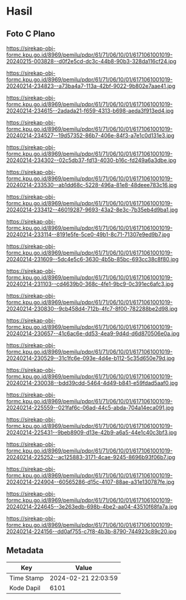 # Hasil

## Foto C Plano

https://sirekap-obj-formc.kpu.go.id/8969/pemilu/pdpr/61/71/06/10/01/6171061001019-20240215-003828--d0f2e5cd-dc3c-44b8-90b3-328da116cf24.jpg

https://sirekap-obj-formc.kpu.go.id/8969/pemilu/pdpr/61/71/06/10/01/6171061001019-20240214-234823--a73ba4a7-113a-42bf-9022-9b802e7aae41.jpg

https://sirekap-obj-formc.kpu.go.id/8969/pemilu/pdpr/61/71/06/10/01/6171061001019-20240214-234615--2adada21-f659-4313-b698-aeda3f913ed4.jpg

https://sirekap-obj-formc.kpu.go.id/8969/pemilu/pdpr/61/71/06/10/01/6171061001019-20240214-234527--19d57352-86b7-406e-84f3-a7e1c0d131e3.jpg

https://sirekap-obj-formc.kpu.go.id/8969/pemilu/pdpr/61/71/06/10/01/6171061001019-20240214-234302--02c5db37-fd13-4030-b16c-fd249a6a3dbe.jpg

https://sirekap-obj-formc.kpu.go.id/8969/pemilu/pdpr/61/71/06/10/01/6171061001019-20240214-233530--ab1dd68c-5228-496a-81e8-48deee783c16.jpg

https://sirekap-obj-formc.kpu.go.id/8969/pemilu/pdpr/61/71/06/10/01/6171061001019-20240214-233412--46019287-9693-43a2-8e3c-7b35eb4d9ba1.jpg

https://sirekap-obj-formc.kpu.go.id/8969/pemilu/pdpr/61/71/06/10/01/6171061001019-20240214-233114--8191e5fe-5ce0-49b1-8c71-71307e9ed9b7.jpg

https://sirekap-obj-formc.kpu.go.id/8969/pemilu/pdpr/61/71/06/10/01/6171061001019-20240214-231609--5dc4e5c6-3630-4b5b-85bc-693cc38c8f80.jpg

https://sirekap-obj-formc.kpu.go.id/8969/pemilu/pdpr/61/71/06/10/01/6171061001019-20240214-231103--cd4639b0-368c-4fe1-9bc9-0c391ec6afc3.jpg

https://sirekap-obj-formc.kpu.go.id/8969/pemilu/pdpr/61/71/06/10/01/6171061001019-20240214-230830--9cb458d4-712b-4fc7-8f00-782288be2d98.jpg

https://sirekap-obj-formc.kpu.go.id/8969/pemilu/pdpr/61/71/06/10/01/6171061001019-20240214-230657--41c6ac6e-dd53-4ea9-9d4d-d6d870506e0a.jpg

https://sirekap-obj-formc.kpu.go.id/8969/pemilu/pdpr/61/71/06/10/01/6171061001019-20240214-230529--31c1fc6e-093e-4d4e-b112-5c35d650e79d.jpg

https://sirekap-obj-formc.kpu.go.id/8969/pemilu/pdpr/61/71/06/10/01/6171061001019-20240214-230038--bdd39cdd-5464-4d49-b841-e59fdad5aaf0.jpg

https://sirekap-obj-formc.kpu.go.id/8969/pemilu/pdpr/61/71/06/10/01/6171061001019-20240214-225559--021faf6c-06ad-44c5-abda-704a14eca091.jpg

https://sirekap-obj-formc.kpu.go.id/8969/pemilu/pdpr/61/71/06/10/01/6171061001019-20240214-225431--9beb8909-d13e-42b9-a6a5-44e1c40c3bf3.jpg

https://sirekap-obj-formc.kpu.go.id/8969/pemilu/pdpr/61/71/06/10/01/6171061001019-20240214-225252--ac125883-3171-4cae-9245-8696b93f06b7.jpg

https://sirekap-obj-formc.kpu.go.id/8969/pemilu/pdpr/61/71/06/10/01/6171061001019-20240214-224904--60565286-d15c-4107-88ae-a31e130787fe.jpg

https://sirekap-obj-formc.kpu.go.id/8969/pemilu/pdpr/61/71/06/10/01/6171061001019-20240214-224645--3e263edb-698b-4be2-aa04-43510f68fa7a.jpg

https://sirekap-obj-formc.kpu.go.id/8969/pemilu/pdpr/61/71/06/10/01/6171061001019-20240214-224156--dd0af755-c7f8-4b3b-8790-744923c89c20.jpg


## Metadata

| Key        | Value               |
| ---------- | ------------------- |
| Time Stamp | 2024-02-21 22:03:59 |
| Kode Dapil | 6101                |



